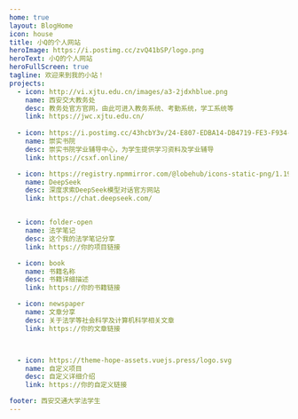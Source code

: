 ```yaml
---
home: true
layout: BlogHome
icon: house
title: 小Q的个人网站
heroImage: https://i.postimg.cc/zvQ41bSP/logo.png
heroText: 小Q的个人网站
heroFullScreen: true
tagline: 欢迎来到我的小站！
projects:
  - icon: http://vi.xjtu.edu.cn/images/a3-2jdxhblue.png
    name: 西安交大教务处
    desc: 教务处官方官网，由此可进入教务系统、考勤系统，学工系统等
    link: https://jwc.xjtu.edu.cn/
    
  - icon: https://i.postimg.cc/43hcbY3v/24-E807-EDBA14-DB4719-FE3-F934-AE810-C2.png
    name: 崇实书院
    desc: 崇实书院学业辅导中心，为学生提供学习资料及学业辅导
    link: https://csxf.online/

  - icon: https://registry.npmmirror.com/@lobehub/icons-static-png/1.19.0/files/dark/deepseek-color.png
    name: DeepSeek
    desc: 深度求索DeepSeek模型对话官方网站
    link: https://chat.deepseek.com/


  - icon: folder-open
    name: 法学笔记
    desc: 这个我的法学笔记分享
    link: https://你的项目链接

  - icon: book
    name: 书籍名称
    desc: 书籍详细描述
    link: https://你的书籍链接

  - icon: newspaper
    name: 文章分享
    desc: 关于法学等社会科学及计算机科学相关文章
    link: https://你的文章链接



  - icon: https://theme-hope-assets.vuejs.press/logo.svg
    name: 自定义项目
    desc: 自定义详细介绍
    link: https://你的自定义链接

footer: 西安交通大学法学生
---
```


